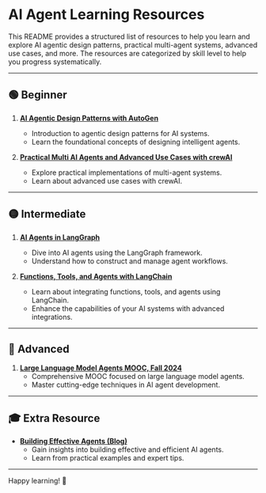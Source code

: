 # AI Agent Learning Resources

This README provides a structured list of resources to help you learn and explore AI agentic design patterns, practical multi-agent systems, advanced use cases, and more. The resources are categorized by skill level to help you progress systematically.

---

## 🟢 Beginner

1. **[AI Agentic Design Patterns with AutoGen](https://www.deeplearning.ai/short-courses/ai-agentic-design-patterns-with-autogen/)**
   - Introduction to agentic design patterns for AI systems.
   - Learn the foundational concepts of designing intelligent agents.

2. **[Practical Multi AI Agents and Advanced Use Cases with crewAI](https://www.deeplearning.ai/short-courses/practical-multi-ai-agents-and-advanced-use-cases-with-crewai/)**
   - Explore practical implementations of multi-agent systems.
   - Learn about advanced use cases with crewAI.

---

## 🟡 Intermediate

1. **[AI Agents in LangGraph](https://www.deeplearning.ai/short-courses/ai-agents-in-langgraph/)**
   - Dive into AI agents using the LangGraph framework.
   - Understand how to construct and manage agent workflows.

2. **[Functions, Tools, and Agents with LangChain](https://www.deeplearning.ai/short-courses/functions-tools-agents-langchain/)**
   - Learn about integrating functions, tools, and agents using LangChain.
   - Enhance the capabilities of your AI systems with advanced integrations.

---

## 🔴 Advanced

1. **[Large Language Model Agents MOOC, Fall 2024](https://llmagents-learning.org/f24)**
   - Comprehensive MOOC focused on large language model agents.
   - Master cutting-edge techniques in AI agent development.

---

## 🎓 Extra Resource

- **[Building Effective Agents (Blog)](https://www.anthropic.com/research/building-effective-agents)**
  - Gain insights into building effective and efficient AI agents.
  - Learn from practical examples and expert tips.

---

Happy learning! 🚀
